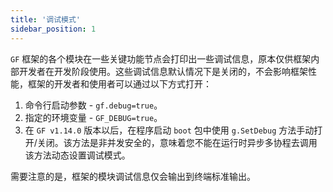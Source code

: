 ```yaml
---
title: '调试模式'
sidebar_position: 1
---
```


`GF` 框架的各个模块在一些关键功能节点会打印出一些调试信息，原本仅供框架内部开发者在开发阶段使用。这些调试信息默认情况下是关闭的，不会影响框架性能，框架的开发者和使用者可以通过以下方式打开：

1. 命令行启动参数 \- `gf.debug=true`。
2. 指定的环境变量 \- `GF_DEBUG=true`。
3. 在 `GF v1.14.0` 版本以后，在程序启动 `boot` 包中使用 `g.SetDebug` 方法手动打开/关闭。该方法是非并发安全的，意味着您不能在运行时异步多协程去调用该方法动态设置调试模式。

需要注意的是，框架的模块调试信息仅会输出到终端标准输出。